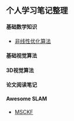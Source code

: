 ## 个人学习笔记整理

#### 基础数学知识

+ [非线性优化算法](./非线性优化求解.md)

#### 基础视觉算法

#### 3D视觉算法

#### 论文阅读笔记


#### Awesome SLAM
+ [MSCKF](./awesome_slam/msckf.md)
